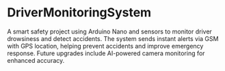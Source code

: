 # DriverMonitoringSystem
A smart safety project using Arduino Nano and sensors to monitor driver drowsiness and detect accidents. The system sends instant alerts via GSM with GPS location, helping prevent accidents and improve emergency response. Future upgrades include AI-powered camera monitoring for enhanced accuracy.
